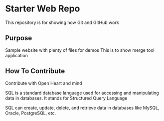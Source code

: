 # Starter Web Repo

This repository is for showing how Git and GitHub work

## Purpose

Sample website with plenty of files for demos
This is to show merge tool application 

## How To Contribute 


Contribute with Open Heart and mind 

SQL is a standard database language used for accessing and manipulating data in databases. It stands for Structured Query Language

 SQL can create, update, delete, and retrieve data in databases like MySQL, Oracle, PostgreSQL, etc.